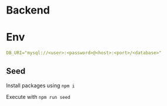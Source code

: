 # Backend

# Env

```yml
DB_URI="mysql://<user>:<password>@<host>:<port>/<database>"
```

## Seed

Install packages using
`npm i`

Execute with
`npm run seed`
